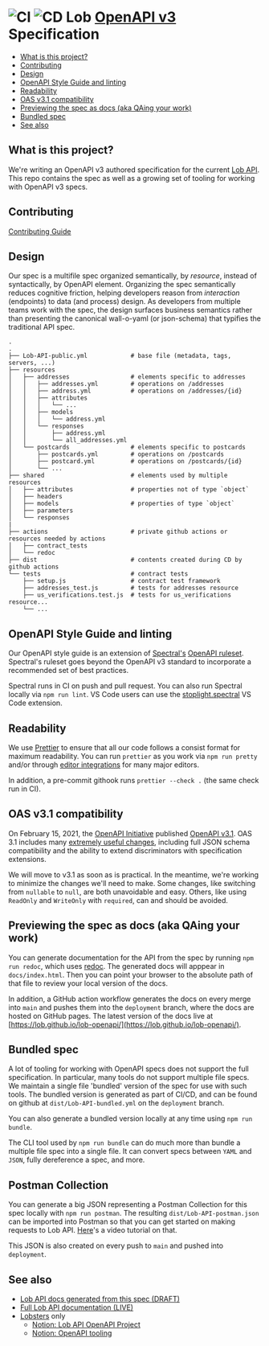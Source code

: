 # ![CI](https://github.com/lob/lob-openapi/workflows/CI/badge.svg) ![CD](https://github.com/lob/lob-openapi/workflows/CD/badge.svg) Lob [OpenAPI v3](https://github.com/OAI/OpenAPI-Specification) Specification

  - [What is this project?](#what-is-this-project)
  - [Contributing](#contributing)
  - [Design](#design)
  - [OpenAPI Style Guide and linting](#openapi-style-guide-and-linting)
  - [Readability](#readability)
  - [OAS v3.1 compatibility](#oas-v31-compatibility)
  - [Previewing the spec as docs (aka QAing your work)](#previewing-the-spec-as-docs-aka-qaing-your-work)
  - [Bundled spec](#bundled-spec)
  - [See also](#see-also)

## What is this project?

We're writing an OpenAPI v3 authored specification for the current [Lob API](https://docs.lob.com/).
This repo contains the spec as well as a growing set of tooling for working with OpenAPI v3 specs.

## Contributing

[Contributing Guide](CONTRIBUTING.md)

## Design

Our spec is a multifile spec organized semantically, by _resource_, instead of syntactically, by OpenAPI element. Organizing the spec semantically reduces cognitive friction, helping developers reason from _interaction_ (endpoints) to data (and process) design. As developers from multiple teams work with the spec, the design surfaces business semantics rather than presenting the canonical wall-o-yaml (or json-schema) that typifies the traditional API spec.

```
.
.
├── Lob-API-public.yml            # base file (metadata, tags, servers, ...)
├── resources
│   ├── addresses                 # elements specific to addresses
│   │   ├── addresses.yml         # operations on /addresses
│   │   ├── address.yml           # operations on /addresses/{id}
│   │   ├── attributes
│   │   │   └── ...
│   │   ├── models
│   │   │   └── address.yml
│   │   └── responses
│   │       ├── address.yml
│   │       └── all_addresses.yml
│   └── postcards                 # elements specific to postcards
│       ├── postcards.yml         # operations on /postcards
│       ├── postcard.yml          # operations on /postcards/{id}
│       └── ...
├── shared                        # elements used by multiple resources
│   ├── attributes                # properties not of type `object`
│   ├── headers
│   ├── models                    # properties of type `object`
│   ├── parameters
│   └── responses
|
├── actions                       # private github actions or resources needed by actions
│   ├── contract_tests
│   └── redoc
├── dist                          # contents created during CD by github actions
└── tests                         # contract tests
    ├── setup.js                  # contract test framework
    ├── addresses_test.js         # tests for addresses resource
    ├── us_verifications.test.js  # tests for us_verifications resource...
    └── ...
```

## OpenAPI Style Guide and linting

Our OpenAPI style guide is an extension of
[Spectral's](https://meta.stoplight.io/docs/spectral/README.md) [OpenAPI
ruleset](https://meta.stoplight.io/docs/spectral/docs/reference/openapi-rules.md). Spectral's
ruleset goes beyond the OpenAPI v3 standard to incorporate a recommended set of
best practices.

Spectral runs in CI on push and pull request. You can also run Spectral locally
via `npm run lint`. VS Code users can use the
[stoplight.spectral](https://marketplace.visualstudio.com/items?itemName=stoplight.spectral)
VS Code extension.

## Readability

We use [Prettier](https://prettier.io/) to ensure that all our code follows a consist format for
maximum readability. You can run `prettier` as you work via `npm run pretty` and/or through [editor integrations](https://prettier.io/docs/en/editors.html) for many major editors.

In addition, a pre-commit githook runs `prettier --check .` (the same check run in CI).

## OAS v3.1 compatibility

On February 15, 2021, the [OpenAPI Initiative](https://www.openapis.org/) published [OpenAPI v3.1](https://spec.openapis.org/oas/v3.1.0).
OAS 3.1 includes many [extremely useful changes](https://github.com/OAI/OpenAPI-Specification/releases/tag/3.1.0-rc0), including full JSON schema compatibility and the ability to extend discriminators with specification extensions.

We will move to v3.1 as soon as is practical. In the meantime, we're working to minimize the changes we'll need to make. Some changes, like switching from `nullable` to `null`, are both unavoidable and easy. Others, like using `ReadOnly` and `WriteOnly` with `required`, can and should be avoided.

## Previewing the spec as docs (aka QAing your work)

You can generate documentation for the API from the spec by running
`npm run redoc`, which uses [redoc](https://github.com/Redocly/redoc). The
generated docs will apppear in `docs/index.html`. Then you can point
your browser to the absolute path of that file to review your local
version of the docs.

In addition, a GitHub action workflow generates the docs on every merge into
`main` and pushes them into the `deployment` branch, where the docs are hosted
on GitHub pages. The latest version of the docs live at
[https://lob.github.io/lob-openapi/](https://lob.github.io/lob-openapi/).

## Bundled spec

A lot of tooling for working with OpenAPI specs does not support the full
specification. In particular, many tools do not support multiple file specs.
We maintain a single file 'bundled' version of the spec for use with such
tools. The bundled version is generated as part of CI/CD, and can be found
on github at `dist/Lob-API-bundled.yml` on the `deployment` branch.

You can also generate a bundled version locally at any time using `npm run bundle`.

The CLI tool used by `npm run bundle` can do much more than bundle a multiple file spec
into a single file. It can convert specs between `YAML` and `JSON`, fully
dereference a spec, and more.

## Postman Collection

You can generate a big JSON representing a Postman Collection for this spec
locally with `npm run postman`. The resulting `dist/Lob-API-postman.json` can be
imported into Postman so that you can get started on making requests to Lob API.
[Here](https://www.youtube.com/watch?v=JDrxdzqghuQ)'s a video tutorial on that.

This JSON is also created on every push to `main` and pushed into `deployment`.

## See also

- [Lob API docs generated from this spec (DRAFT)](https://lob.github.io/lob-openapi/)
- [Full Lob API documentation (LIVE)](https://docs.lob.com/)
- [Lobsters](https://www.lob.com/careers) only
  - [Notion: Lob API OpenAPI Project](https://www.notion.so/lob/Lob-API-v1-OpenAPI-spec-d6c3229d31bc45329d18e01905117fda)
  - [Notion: OpenAPI tooling](https://www.notion.so/lob/OpenAPI-tooling-e17f5a864a4a48d1886dcd95b53cf694)

